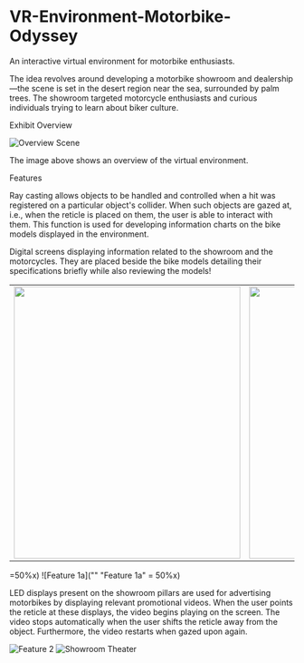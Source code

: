# VR-Environment-Motorbike-Odyssey
An interactive virtual environment for motorbike enthusiasts.


The idea revolves around developing a motorbike showroom and dealership—the scene is set in the desert region near the sea, surrounded by palm trees. The showroom targeted motorcycle enthusiasts and curious individuals trying to learn about biker culture. 

 
Exhibit Overview

![Overview Scene](https://user-images.githubusercontent.com/77344922/194905711-70f72343-c1b2-455b-a343-3f0cdb33e2c9.png)

The image above shows an overview of the virtual environment.

Features

Ray casting allows objects to be handled and controlled when a hit was registered on a particular object's collider. When such objects are gazed at, i.e., when the reticle is placed on them, the user is able to interact with them. This function is used for developing information charts on the bike models displayed in the environment. 

Digital screens displaying information related to the showroom and the motorcycles. They are placed beside the bike models detailing their specifications briefly while also reviewing the models!

<table>
  <tr>
    <td><img src="https://user-images.githubusercontent.com/77344922/194906646-19c53c71-647d-4a9e-a6d0-d032a5151d2d.png" width=400 height=480></td>
    <td><img src="https://user-images.githubusercontent.com/77344922/194907186-8b5f0c42-9de8-4295-a3f3-0b514f2c0ac4.png" width=400 height=480></td>
  </tr>
</table>

=50%x) ![Feature 1a]("" "Feature 1a" = 50%x)

LED displays present on the showroom pillars are used for advertising motorbikes by displaying relevant promotional videos. When the user points the reticle at these displays, the video begins playing on the screen. The video stops automatically when the user shifts the reticle away from the object. Furthermore, the video restarts when gazed upon again.

![Feature 2](https://user-images.githubusercontent.com/77344922/194908897-a73f6c96-b9e1-4834-9e35-d272f95cdc4a.png) ![Showroom Theater](https://user-images.githubusercontent.com/77344922/194909182-6853edc7-a5b0-4b1a-a8b2-485c563f8fbe.png)



